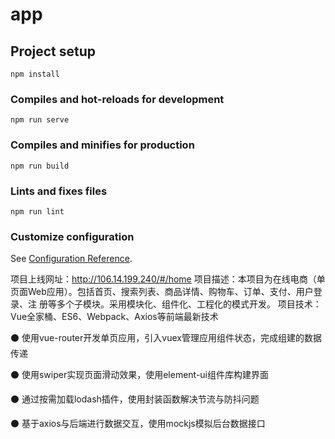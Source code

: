 # app

## Project setup
```
npm install
```

### Compiles and hot-reloads for development
```
npm run serve
```

### Compiles and minifies for production
```
npm run build
```

### Lints and fixes files
```
npm run lint
```

### Customize configuration
See [Configuration Reference](https://cli.vuejs.org/config/).



项目上线网址：http://106.14.199.240/#/home
项目描述：本项目为在线电商（单页面Web应用）。包括首页、搜索列表、商品详情、购物车、订单、支付、用户登录、注
册等多个子模块。采用模块化、组件化、工程化的模式开发。
项目技术：Vue全家桶、ES6、Webpack、Axios等前端最新技术

⚫ 使用vue-router开发单页应用，引入vuex管理应用组件状态，完成组建的数据传递

⚫ 使用swiper实现页面滑动效果，使用element-ui组件库构建界面

⚫ 通过按需加载lodash插件，使用封装函数解决节流与防抖问题

⚫ 基于axios与后端进行数据交互，使用mockjs模拟后台数据接口
